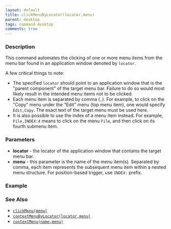 ```yaml
---
layout: default
title: clickMenuByLocator(locator,menu)
parent: desktop
tags: command desktop
comments: true
---
```


### Description
This command automates the clicking of one or more menu items from the menu bar found in an application window denoted 
by `locator`. 

A few critical things to note:
- The specified `locator` should point to an application window that is the "parent component" of
  the target menu bar. Failure to do so would most likely result in the intended menu items not to be clicked.
- Each menu item is separated by comma (`,`). For example, to click on the "Copy" menu under the "Edit" menu 
  (top menu item), one would specify `Edit,Copy`.  The exact text of the target menu must be used here.
- It is also possible to use the index of a menu item instead. For example, `File,INDEX:4` means to click on the menu
  `File`, and then click on its fourth submenu item. 
 

### Parameters
- **locator** - the locator of the application window that contains the target menu bar.
- **menu** - this parameter is the name of the menu item(s). Separated by comma, each item represents the subsequent 
             menu item within a nested menu structure. For position-based trigger, use `INDEX:` prefix.


### Example


### See Also
- [`clickMenu(menu)`](clickMenu(menu))
- [`contextMenuByLocator(locator,menu)`](contextMenuByLocator(locator,menu))
- [`contextMenu(name,menu)`](contextMenu(name,menu))

